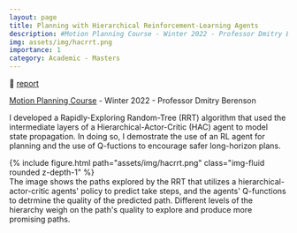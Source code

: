 ```yaml
---
layout: page
title: Planning with Hierarchical Reinforcement-Learning Agents
description: #Motion Planning Course - Winter 2022 - Professor Dmitry Berenson
img: assets/img/hacrrt.png
importance: 1
category: Academic - Masters
---
```


:page_facing_up: [report](/pdfs/hac-rrt-writeup.pdf)

[Motion Planning Course](https://web.eecs.umich.edu/~dmitryb/courses/winter2022motionplanning/index.html) - Winter 2022 - Professor Dmitry Berenson

I developed a Rapidly-Exploring Random-Tree (RRT) algorithm that used the intermediate layers of a Hierarchical-Actor-Critic (HAC) agent to model state propagation. In doing so, I demostrate the use of an RL agent for planning and the use of Q-fuctions to encourage safer long-horizon plans.

<div class="col-sm">
    {% include figure.html path="assets/img/hacrrt.png" class="img-fluid rounded z-depth-1" %}
</div>
<div class="caption">
    The image shows the paths explored by the RRT that utilizes a hierarchical-actor-critic agents' policy to predict take steps, and the agents' Q-functions to detrmine the quality of the predicted path. Different levels of the hierarchy weigh on the path's quality to explore and produce more promising paths.
</div>
